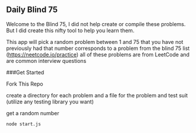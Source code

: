 ## Daily Blind 75

Welcome to the Blind 75, I did not help create or compile these problems. But I did create this nifty tool to help you learn them. 

This app will pick a random problem between 1 and 75 that you have not previously had
that number corresponds to a problem from the blind 75 list (https://neetcode.io/practice)
all of these problems are from LeetCode and are common interview questions

###Get Started

Fork This Repo

create a directory for each problem and a file for the problem and test suit (utilize any testing library you want)

get a random number
```
node start.js
```

